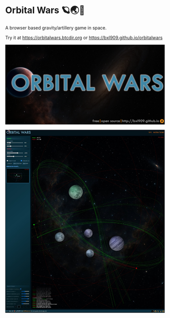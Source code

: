 # Orbital Wars 🪐🌏🚀
A browser based gravity/artillery game in space.

Try it at https://orbitalwars.btcdir.org
or https://bxl909.github.io/orbitalwars

![test](https://github.com/BXL909/BXL909.github.io/blob/main/images/OrbitalWarsCard.png?raw=true)

![test](https://github.com/BXL909/OrbitalWars/blob/main/screenshot.jpg?raw=true)

